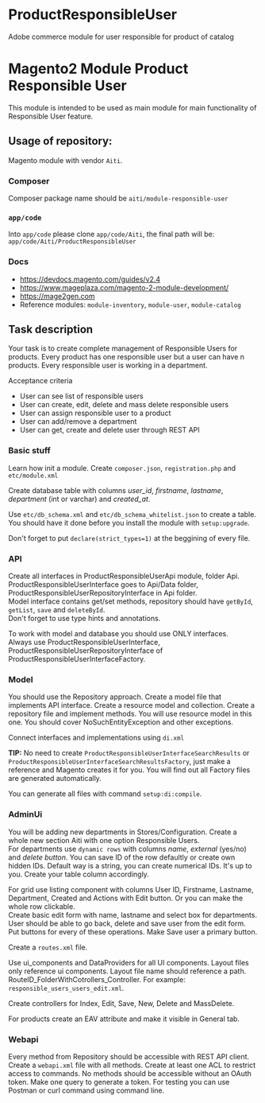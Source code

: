 # ProductResponsibleUser
Adobe commerce module for user responsible for product of catalog

# Magento2 Module Product Responsible User

This module is intended to be used as main module for main functionality of Responsible User feature.

## Usage of repository:

Magento module with vendor `Aiti`.

### Composer

Composer package name should be `aiti/module-responsible-user`

### `app/code`

Into `app/code` please clone `app/code/Aiti`, the final path will be: `app/code/Aiti/ProductResponsibleUser`


### Docs
- https://devdocs.magento.com/guides/v2.4
- https://www.mageplaza.com/magento-2-module-development/
- https://mage2gen.com
- Reference modules: `module-inventory`, `module-user`, `module-catalog`

## Task description
Your task is to create complete management of Responsible Users for products. Every product has one
responsible user but a user can have n products. Every responsible user is working in a department.

Acceptance criteria
- User can see list of responsible users
- User can create, edit, delete and mass delete responsible users
- User can assign responsible user to a product
- User can add/remove a department
- User can get, create and delete user through REST API

### Basic stuff
Learn how init a module. Create `composer.json`, `registration.php` and `etc/module.xml`  

Create database table with columns *user_id*, *firstname*, *lastname*, *department* (int or varchar) and *created_at*.  

Use `etc/db_schema.xml` and `etc/db_schema_whitelist.json` to create a table. You should have it done
before you install the module with `setup:upgrade`.  

Don't forget to put `declare(strict_types=1)` at the beggining of every file.

### API
Create all interfaces in ProductResponsibleUserApi module, folder Api.  
ProductResponsibleUserInterface goes to Api/Data folder, ProductResponsibleUserRepositoryInterface in Api folder.  
Model interface contains get/set methods, repository should have `getById`, `getList`, `save` and `deleteById`.  
Don't forget to use type hints and annotations.

To work with model and database you should use ONLY interfaces.  
Always use ProductResponsibleUserInterface, ProductResponsibleUserRepositoryInterface of ProductResponsibleUserInterfaceFactory.


### Model
You should use the Repository approach. Create a model file that implements API interface. Create a resource model and collection.
Create a repository file and implement methods. You will use resource model in this one. You should cover NoSuchEntityException and other exceptions.

Connect interfaces and implementations using `di.xml`

**TIP:** No need to create `ProductResponsibleUserInterfaceSearchResults` or `ProductResponsibleUserInterfaceSearchResultsFactory`, just make
a reference and Magento creates it for you. You will find out all Factory files are generated automatically.

You can generate all files with command `setup:di:compile`.

### AdminUi
You will be adding new departments in Stores/Configuration. Create a whole new section Aiti with one option Responsible Users.  
For departments use `dynamic rows` with columns *name*, *external* (yes/no) and *delete button*. You can save ID of the row defaultly or create own hidden IDs.
Default way is a string, you can create numerical IDs. It's up to you. Create your table column accordingly.  

For grid use listing component with columns User ID, Firstname, Lastname, Department, Created and Actions with Edit button. Or you can make the whole row clickable.  
Create basic edit form with name, lastname and select box for departments.  
User should be able to go back, delete and save user from the edit form. Put buttons for every of these operations. Make Save user a primary button.

Create a `routes.xml` file.

Use ui_components and DataProviders for all UI components. Layout files only reference ui components. Layout file name should reference a path. RouteID_FolderWithCotrollers_Controller. 
For example: `responsible_users_users_edit.xml`.

Create controllers for Index, Edit, Save, New, Delete and MassDelete.

For products create an EAV attribute and make it visible in General tab.

### Webapi
Every method from Repository should be accessible with REST API client. Create a `webapi.xml` file with all methods. Create at least one ACL to restrict access to commands.
No methods should be accessible without an OAuth token. Make one query to generate a token.
For testing you can use Postman or curl command using command line.

